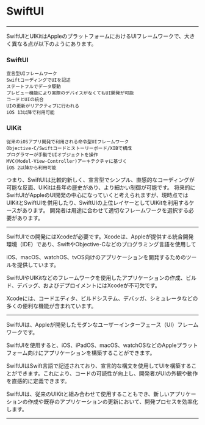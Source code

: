 
###
# SwiftUI
### 





---

SwiftUIとUIKitはAppleのプラットフォームにおけるUIフレームワークで、大きく異なる点が以下のようにあります。
### SwiftUI
```
宣言型UIフレームワーク
SwiftコーディングでUIを記述
ステートフルでデータ駆動
プレビュー機能により実際のデバイスがなくてもUI開発が可能
コードとUIの統合
UIの更新がリアクティブに行われる
iOS 13以降で利用可能
```
### UIKit
```
従来のiOSアプリ開発で利用される命令型UIフレームワーク
Objective-C/Swiftコードとストーリーボード/XIBで構成
プログラマーが手動でUIオブジェクトを操作
MVC(Model-View-Controller)アーキテクチャに基づく
iOS 2以降から利用可能
```
つまり、SwiftUIは比較的新しく、宣言型でシンプル、直感的なコーディングが可能な反面、UIKitは長年の歴史があり、より細かい制御が可能です。
将来的にSwiftUIがAppleのUI開発の中心になっていくと考えられますが、現時点ではUIKitとSwiftUIを併用したり、SwiftUIの上位レイヤーとしてUIKitを利用するケースがあります。
開発者は用途に合わせて適切なフレームワークを選択する必要があります。

---

SwiftUIでの開発にはXcodeが必要です。Xcodeは、Appleが提供する統合開発環境（IDE）であり、SwiftやObjective-Cなどのプログラミング言語を使用して

iOS、macOS、watchOS、tvOS向けのアプリケーションを開発するためのツールを提供しています。

SwiftUIやUIKitなどのフレームワークを使用したアプリケーションの作成、ビルド、デバッグ、およびデプロイメントにはXcodeが不可欠です。

Xcodeには、コードエディタ、ビルドシステム、デバッガ、シミュレータなどの多くの便利な機能が含まれています。

---


SwiftUIは、Appleが開発したモダンなユーザーインターフェース（UI）フレームワークです。

SwiftUIを使用すると、iOS、iPadOS、macOS、watchOSなどのAppleプラットフォーム向けにアプリケーションを構築することができます。

SwiftUIはSwift言語で記述されており、宣言的な構文を使用してUIを構築することができます。これにより、コードの可読性が向上し、開発者がUIの外観や動作を直感的に定義できます。

SwiftUIは、従来のUIKitと組み合わせて使用することもでき、新しいアプリケーションの作成や既存のアプリケーションの更新において、開発プロセスを効率化します。

---

